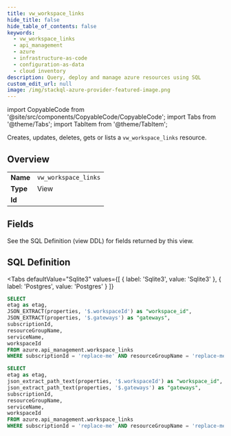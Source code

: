 ```yaml
--- 
title: vw_workspace_links
hide_title: false
hide_table_of_contents: false
keywords:
  - vw_workspace_links
  - api_management
  - azure
  - infrastructure-as-code
  - configuration-as-data
  - cloud inventory
description: Query, deploy and manage azure resources using SQL
custom_edit_url: null
image: /img/stackql-azure-provider-featured-image.png
---
```


import CopyableCode from '@site/src/components/CopyableCode/CopyableCode';
import Tabs from '@theme/Tabs';
import TabItem from '@theme/TabItem';

Creates, updates, deletes, gets or lists a <code>vw_workspace_links</code> resource.

## Overview
<table><tbody>
<tr><td><b>Name</b></td><td><code>vw_workspace_links</code></td></tr>
<tr><td><b>Type</b></td><td>View</td></tr>
<tr><td><b>Id</b></td><td><CopyableCode code="azure.api_management.vw_workspace_links" /></td></tr>
</tbody></table>

## Fields

See the SQL Definition (view DDL) for fields returned by this view.

## SQL Definition

<Tabs
defaultValue="Sqlite3"
values={[
{ label: 'Sqlite3', value: 'Sqlite3' },
{ label: 'Postgres', value: 'Postgres' }
]}
>
<TabItem value="Sqlite3">

```sql
SELECT
etag as etag,
JSON_EXTRACT(properties, '$.workspaceId') as "workspace_id",
JSON_EXTRACT(properties, '$.gateways') as "gateways",
subscriptionId,
resourceGroupName,
serviceName,
workspaceId
FROM azure.api_management.workspace_links
WHERE subscriptionId = 'replace-me' AND resourceGroupName = 'replace-me' AND serviceName = 'replace-me';
```

</TabItem>
<TabItem value="Postgres">

```sql
SELECT
etag as etag,
json_extract_path_text(properties, '$.workspaceId') as "workspace_id",
json_extract_path_text(properties, '$.gateways') as "gateways",
subscriptionId,
resourceGroupName,
serviceName,
workspaceId
FROM azure.api_management.workspace_links
WHERE subscriptionId = 'replace-me' AND resourceGroupName = 'replace-me' AND serviceName = 'replace-me';
```

</TabItem>
</Tabs>

